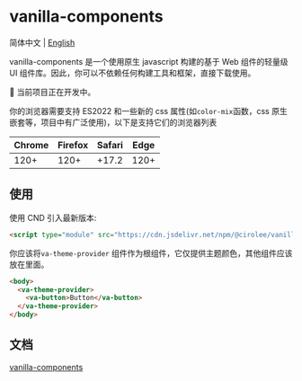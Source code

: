 # vanilla-components

简体中文 | [English](READM-EN.md)

vanilla-components 是一个使用原生 javascript 构建的基于 Web 组件的轻量级 UI 组件库。因此，你可以不依赖任何构建工具和框架，直接下载使用。

🚧 当前项目正在开发中。

你的浏览器需要支持 ES2022 和一些新的 css 属性(如`color-mix`函数，css 原生嵌套等，项目中有广泛使用)，以下是支持它们的浏览器列表

| Chrome | Firefox | Safari | Edge |
| ------ | ------- | ------ | ---- |
| 120+   | 120+    | +17.2  | 120+ |

## 使用

使用 CND 引入最新版本:

```html
<script type="module" src="https://cdn.jsdelivr.net/npm/@cirolee/vanilla-components@latest/dist/vanilla-components.esm.js"></script>
```

你应该将`va-theme-provider` 组件作为根组件，它仅提供主题颜色，其他组件应该放在里面。

```html
<body>
  <va-theme-provider>
    <va-button>Button</va-button>
  </va-theme-provider>
</body>
```

## 文档

[vanilla-components](https://vanilla-components.pages.dev)
